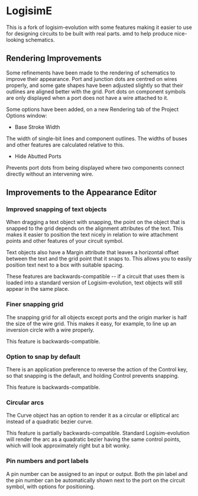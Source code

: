 LogisimE
========

This is a fork of logisim-evolution with some features making it easier
to use for designing circuits to be built with real parts. amd to help
produce nice-looking schematics.

Rendering Improvements
----------------------

Some refinements have been made to the rendering of schematics to improve
their appearance. Port and junction dots are centred on wires properly, and
some gate shapes have been adjusted slightly so that their outlines are
aligned better with the grid. Port dots on component symbols are only
displayed when a port does not have a wire attached to it.

Some options have been added, on a new Rendering tab of the Project Options
window:

* Base Stroke Width

The width of single-bit lines and component outlines. The widths of buses
and other features are calculated relative to this.

* Hide Abutted Ports

Prevents port dots from being displayed where two components connect
directly without an intervening wire.

Improvements to the Appearance Editor
-------------------------------------

### Improved snapping of text objects

When dragging a text object with snapping, the point on
the object that is snapped to the grid depends on the alignment attributes of
the text. This makes it easier to position the text nicely in relation to
wire attachment points and other features of your circuit symbol.

Text objects also have a Margin attribute that leaves a horizontal offset
between the text and the grid point that it snaps to. This allows you to
easily position text next to a box with suitable spacing.

These features are backwards-compatible -- if a circuit that uses them is
loaded into a standard version of Logisim-evolution, text objects will
still appear in the same place.

### Finer snapping grid

The snapping grid for all objects except ports
and the origin marker is half the size of the wire grid. This makes it
easy, for example, to line up an inversion circle with a wire properly.

This feature is backwards-compatible.

### Option to snap by default

There is an application preference to reverse the action of the Control key,
so that snapping is the default, and holding Control prevents snapping.

This feature is backwards-compatible.

### Circular arcs

The Curve object has an option to render it as a circular or elliptical arc
instead of a quadratic bezier curve.

This feature is partially backwards-compatible. Standard Logisim-evolution will
render the arc as a quadratic bezier having the same control points, which will
look approximately right but a bit wonky.

### Pin numbers and port labels

A pin number can be assigned to an input or output. Both the pin label and the
pin number can be automatically shown next to the port on the circuit symbol,
with options for positioning.
